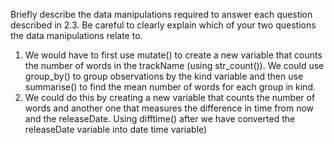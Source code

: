 Briefly describe the data manipulations required to answer each question described in 2.3. Be careful to clearly explain which of your two questions the data manipulations relate to.

1. We would have to first use mutate() to create a new variable that counts the number of words in the trackName (using str_count()). We could use group_by() to group observations by the kind variable and then use summarise() to find the mean number of words for each group in kind.
2. We could do this by creating a new variable that counts the number of words and another one that measures the difference in time from now and the releaseDate. Using difftime() after we have converted the releaseDate variable into date time variable)
